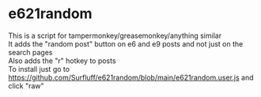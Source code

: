 # e621random

This is a script for tampermonkey/greasemonkey/anything similar <br>
It adds the "random post" button on e6 and e9 posts and not just on the search pages <br>
Also adds the "r" hotkey to posts <br>
To install just go to https://github.com/Surfluff/e621random/blob/main/e621random.user.js and click "raw"
